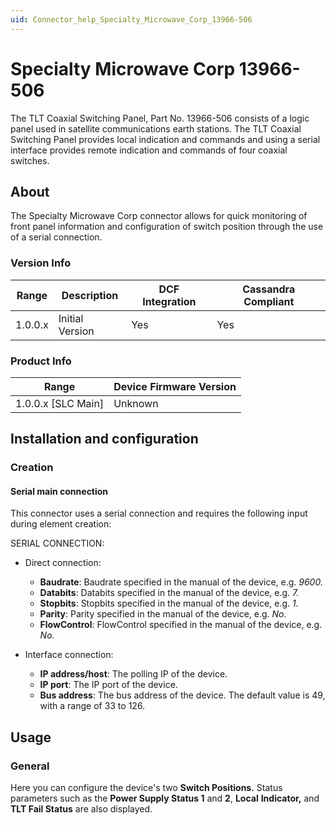 ```yaml
---
uid: Connector_help_Specialty_Microwave_Corp_13966-506
---
```


# Specialty Microwave Corp 13966-506

The TLT Coaxial Switching Panel, Part No. 13966-506 consists of a logic panel used in satellite communications earth stations. The TLT Coaxial Switching Panel provides local indication and commands and using a serial interface provides remote indication and commands of four coaxial switches.

## About

The Specialty Microwave Corp connector allows for quick monitoring of front panel information and configuration of switch position through the use of a serial connection.

### Version Info

| **Range** | **Description** | **DCF Integration** | **Cassandra Compliant** |
|------------------|-----------------|---------------------|-------------------------|
| 1.0.0.x          | Initial Version | Yes                 | Yes                     |

### Product Info

| **Range**     | **Device Firmware Version** |
|----------------------|-----------------------------|
| 1.0.0.x [SLC Main]   | Unknown                     |

## Installation and configuration

### Creation

#### Serial main connection

This connector uses a serial connection and requires the following input during element creation:

SERIAL CONNECTION:

- Direct connection:

  - **Baudrate**: Baudrate specified in the manual of the device, e.g. *9600.*
  - **Databits**: Databits specified in the manual of the device, e.g. *7.*
  - **Stopbits**: Stopbits specified in the manual of the device, e.g. *1.*
  - **Parity**: Parity specified in the manual of the device, e.g. *No.*
  - **FlowControl**: FlowControl specified in the manual of the device, e.g. *No.*

- Interface connection:

  - **IP address/host**: The polling IP of the device.
  - **IP port**: The IP port of the device.
  - **Bus address**: The bus address of the device. The default value is 49, with a range of 33 to 126.

## Usage

### General

Here you can configure the device's two **Switch Positions.** Status parameters such as the **Power Supply Status 1** and **2**, **Local** **Indicator,** and **TLT Fail Status** are also displayed.

